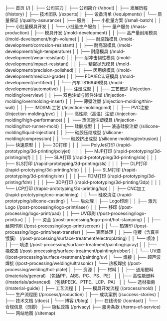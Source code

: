 ├── 首页 (/)
│
├── 公司实力
│ ├── 公司简介 (/about)
│ ├── 发展历程 (/history)
│ ├── 技术团队 (/experts)
│ ├── 设备清单 (/equipments)
│ └── 质量保证 (/quality-assurance)
│
├── 服务
│ ├── 小批量方案 (/small-batch)
│ │ ├── 小批量模具开发
│ │ └── 小批量生产服务
│ ├── 量产服务 (/mass-production)
│ ├── 模具开发 (/mold-development)
│ │ ├── 高产量耐用模具 (/mold-development/high-volume)
│ │ ├── 耐腐蚀模具 (/mold-development/corrosion-resistant)
│ │ ├── 耐高温模具 (/mold-development/high-temperature)
│ │ ├── 耐磨模具 (/mold-development/wear-resistant)
│ │ ├── 耐冲击韧性模具 (/mold-development/impact-resistant)
│ │ ├── 精密抛光模具 (/mold-development/precision-polished)
│ │ ├── 医用级模具 (/mold-development/medical-grade)
│ │ ├── FDA/EC认证模具 (/mold-development/certified)
│ │ └── 汽车TS16949模具 (/mold-development/automotive)
│ ├── 注塑成型
│ │ ├── 工艺概述 (/injection-molding/overview)
│ │ ├── 双色注塑与嵌件注塑 (/injection-molding/overmolding-insert)
│ │ ├── 薄壁注塑 (/injection-molding/thin-wall)
│ │ ├── IMD/IML工艺 (/injection-molding/imd)
│ │ ├── PVC注塑 (/injection-molding/pvc)
│ │ ├── 高性能（高温）注塑 (/injection-molding/high-performance)
│ │ └── 热流道注塑模具 (/injection-molding/hot-runner-mold)
│ ├── 硅胶成型
│ │ ├── 液态硅胶注塑 (/silicone-molding/liquid-injection)
│ │ ├── 硅胶压缩成型 (/silicone-molding/compression)
│ │ └── 硅胶挤出成型 (/silicone-molding/extrusion)
│ ├── 快速原型
│ │ ├── 3D打印
│ │ │ ├── PolyJet打印 (/rapid-prototyping/3d-printing/polyjet)
│ │ │ ├── MJF打印 (/rapid-prototyping/3d-printing/mjf)
│ │ │ ├── SLA打印 (/rapid-prototyping/3d-printing/sla)
│ │ │ ├── SLS打印 (/rapid-prototyping/3d-printing/sls)
│ │ │ ├── DLP打印 (/rapid-prototyping/3d-printing/dlp)
│ │ │ ├── SLM打印 (/rapid-prototyping/3d-printing/slm)
│ │ │ ├── FDM打印 (/rapid-prototyping/3d-printing/fdm)
│ │ │ ├── 3DP打印 (/rapid-prototyping/3d-printing/3dp)
│ │ │ └── LCP打印 (/rapid-prototyping/3d-printing/lcp)
│ │ ├── CNC加工 (/rapid-prototyping/cnc-machining)
│ │ └── 硅胶浇注 (/rapid-prototyping/silicone-casting)
│ └── 后处理
│ ├── Logo印刷
│ │ ├── 激光Logo (/post-processing/logo-print/laser)
│ │ ├── 移印 (/post-processing/logo-print/pad)
│ │ ├── UV印刷 (/post-processing/logo-print/uv)
│ │ ├── 烫金 (/post-processing/logo-print/hot-stamping)
│ │ ├── 丝网印刷 (/post-processing/logo-print/screen)
│ │ └── 热转印 (/post-processing/logo-print/heat-transfer)
│ ├── 表面处理
│ │ ├── 电镀（含真空镀膜） (/post-processing/surface-treatment/electroplating)
│ │ └── 喷漆
│ │ ├── 喷漆 (/post-processing/surface-treatment/painting/spray)
│ │ ├── 橡胶漆 (/post-processing/surface-treatment/painting/rubber)
│ │ └── UV漆 (/post-processing/surface-treatment/painting/uv)
│ └── 焊接
│ ├── 超声波焊接 (/post-processing/welding/ultrasonic)
│ └── 热板焊接 (/post-processing/welding/hot-plate)
│
├── 资源
│ ├── 材料
│ │ ├── 通用塑料 (/materials/general) （包括PP、ABS、PC、PS、PE）
│ │ ├── 高性能塑料 (/materials/advanced) （包括PEEK、PTFE、LCP、PA）
│ │ └── 选材指南 (/material-guide)
│ ├── 工艺流程
│ │ ├── 模具开发流程 (/process/mold)
│ │ └── 生产流程图 (/process/production)
│ ├── 成功案例 (/success-stories)
│ ├── 技术文档 (/docs)
│ └── 博客 (/blog)
│
├── 在线询价 (/contact)
│
└── 合规信息（页脚）
├── 隐私政策 (/privacy)
├── 服务条款 (/terms-of-service)
└── 网站地图 (/sitemap)
